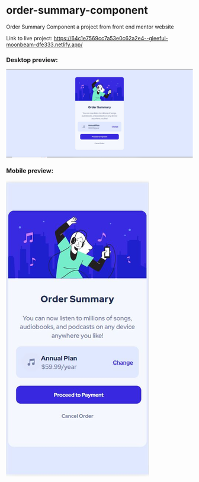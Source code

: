 # order-summary-component
Order Summary Component a project from front end mentor website

Link to live project:
https://64c1e7569cc7a53e0c62a2e4--gleeful-moonbeam-dfe333.netlify.app/

<h3>Desktop preview: </h3>
<img src="/screenshots/Desktop.JPG" alt="Desktop design"/>

<h3>Mobile preview: </h3>
<img src="/screenshots/Mobile.JPG" alt="Mobile design"/>

